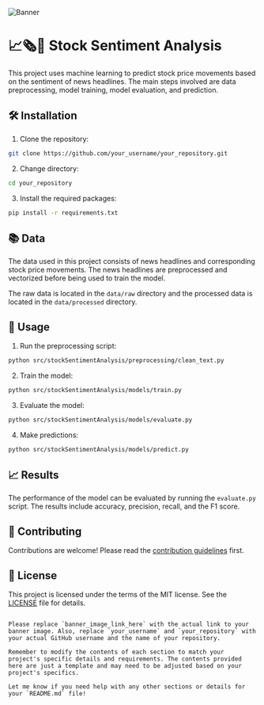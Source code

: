 ![Banner](https://img.freepik.com/free-vector/global-business-background-with-stock-chart-blue-tone_53876-117483.jpg?w=1380&t=st=1690413977~exp=1690414577~hmac=d11431c141fd5b375ba1c3e8adfed0f86aab1ca2912f3c04fc96c78ef027034a)

# 📈🗞️💸 Stock Sentiment Analysis 

This project uses machine learning to predict stock price movements based on the sentiment of news headlines. The main steps involved are data preprocessing, model training, model evaluation, and prediction.

## 🛠️ Installation

1. Clone the repository: 

```bash
git clone https://github.com/your_username/your_repository.git
```

2. Change directory: 

```bash
cd your_repository
```

3. Install the required packages: 

```bash
pip install -r requirements.txt
```

## 📚 Data

The data used in this project consists of news headlines and corresponding stock price movements. The news headlines are preprocessed and vectorized before being used to train the model.

The raw data is located in the `data/raw` directory and the processed data is located in the `data/processed` directory.

## 🎯 Usage

1. Run the preprocessing script: 

```bash
python src/stockSentimentAnalysis/preprocessing/clean_text.py
```

2. Train the model: 

```bash
python src/stockSentimentAnalysis/models/train.py
```

3. Evaluate the model: 

```bash
python src/stockSentimentAnalysis/models/evaluate.py
```

4. Make predictions: 

```bash
python src/stockSentimentAnalysis/models/predict.py
```

## 📈 Results

The performance of the model can be evaluated by running the `evaluate.py` script. The results include accuracy, precision, recall, and the F1 score.

## 🤝 Contributing

Contributions are welcome! Please read the [contribution guidelines](CONTRIBUTING.md) first.

## 📜 License

This project is licensed under the terms of the MIT license. See the [LICENSE](LICENSE) file for details.
```

Please replace `banner_image_link_here` with the actual link to your banner image. Also, replace `your_username` and `your_repository` with your actual GitHub username and the name of your repository. 

Remember to modify the contents of each section to match your project's specific details and requirements. The contents provided here are just a template and may need to be adjusted based on your project's specifics. 

Let me know if you need help with any other sections or details for your `README.md` file!